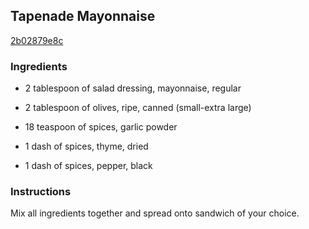 ## Tapenade Mayonnaise

[2b02879e8c](http://www.food.com/recipe/tapenade-mayonnaise-294286)

### Ingredients

 - 2 tablespoon of salad dressing, mayonnaise, regular

 - 2 tablespoon of olives, ripe, canned (small-extra large)

 - 18 teaspoon of spices, garlic powder

 - 1 dash of spices, thyme, dried

 - 1 dash of spices, pepper, black

### Instructions

Mix all ingredients together and spread onto sandwich of your choice.
